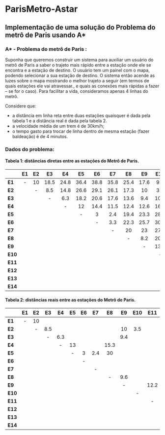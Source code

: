 # ParisMetro-Astar
## Implementação de uma solução do Problema do metrô de Paris usando A*
### A* - Problema do metrô de Paris :
Suponha que queremos construir um sistema para auxiliar um usuário do metrô de Paris a saber o trajeto mais rápido entre a estação onde ele se encontra e a estação de destino. O usuário tem um painel com o mapa, podendo selecionar a sua estação de destino. O sistema então acende as luzes sobre o mapa mostrando o melhor trajeto a seguir (em termos de quais estações ele vai atravessar., e quais as conexões mais rápidas a fazer – se for o caso). Para facilitar a vida, consideramos apenas 4 linhas do metrô.

Considere que:
  - a distância em linha reta entre duas estações quaisquer é dada pela tabela 1 e a distância real é dada pela tabela 2.
  - a velocidade média de um trem é de 30km/h;
  - o tempo gasto para trocar de linha dentro de mesma estação (fazer baldeação) é de 4 minutos.
 
### Dados do problema:

#### Tabela 1: distâncias diretas entre as estações do Metrô de Paris.
|         | E1 | E2 |  E3  |  E4  |  E5  |  E6  |  E7  |  E8  |  E9  |  E10 |  E11 |  E12 |  E13 |  E14 |
|---------|:--:|:--:|:----:|:----:|:----:|:----:|:----:|:----:|:----:|:----:|:----:|:----:|:----:|:----:|
| **E1**  |  - | 10 | 18.5 | 24.8 | 36.4 | 38.8 | 35.8 | 25.4 | 17.6 |  9.1 | 16.7 | 27.3 | 27.6 | 29.8 |
| **E2**  |    |  - |  8.5 | 14.8 | 26.6 | 29.1 | 26.1 | 17.3 |  10  |  3.5 | 15.5 | 20.9 | 19.1 | 21.8 |
| **E3**  |    |    |   -  |  6.3 | 18.2 | 20.6 | 17.6 | 13.6 |  9.4 | 10.3 | 19.5 | 19.1 | 12.1 | 16.6 |
| **E4**  |    |    |      |   -  |  12  | 14.4 | 11.5 | 12.4 | 12.6 | 16.7 | 23.6 | 18.6 | 10.6 | 15.4 |
| **E5**  |    |    |      |      |   -  |   3  |  2.4 | 19.4 | 23.3 | 28.2 | 34.2 | 24.8 | 14.5 | 17.9 |
| **E6**  |    |    |      |      |      |   -  |  3.3 | 22.3 | 25.7 | 30.3 | 36.7 | 27.6 | 15.2 | 18.2 |
| **E7**  |    |    |      |      |      |      |   -  |  20  |  23  | 27.3 | 34.2 | 25.7 | 12.4 | 15.6 |
| **E8**  |    |    |      |      |      |      |      |   -  |  8.2 | 20.3 | 16.1 |  6.4 | 22.7 | 27.6 |
| **E9**  |    |    |      |      |      |      |      |      |   -  | 13.5 | 11.2 | 10.9 | 21.2 | 26.6 |
| **E10** |    |    |      |      |      |      |      |      |      |   -  | 17.6 | 24.2 | 18.7 | 21.2 |
| **E11** |    |    |      |      |      |      |      |      |      |      |   -  | 14.2 | 31.5 | 35.5 |
| **E12** |    |    |      |      |      |      |      |      |      |      |      |   -  | 28.8 | 33.6 |
| **E13** |    |    |      |      |      |      |      |      |      |      |      |      |   -  |  5.1 |
| **E14** |    |    |      |      |      |      |      |      |      |      |      |      |      |   -  |

#### Tabela 2: distâncias reais entre as estações do Metrô de Paris.
|         | E1 | E2 |  E3 |  E4 | E5 | E6 |  E7 |  E8  |  E9 | E10 |  E11 | E12 |  E13 | E14 |
|---------|:--:|:--:|:---:|:---:|:--:|:--:|:---:|:----:|:---:|:---:|:----:|:---:|:----:|:---:|
| **E1**  |  - | 10 |     |     |    |    |     |      |     |     |      |     |      |     |
| **E2**  |    |  - | 8.5 |     |    |    |     |      |  10 | 3.5 |      |     |      |     |
| **E3**  |    |    |  -  | 6.3 |    |    |     |      | 9.4 |     |      |     | 18.7 |     |
| **E4**  |    |    |     |  -  | 13 |    |     | 15.3 |     |     |      |     | 12.8 |     |
| **E5**  |    |    |     |     |  - |  3 | 2.4 |  30  |     |     |      |     |      |     |
| **E6**  |    |    |     |     |    |  - |     |      |     |     |      |     |      |     |
| **E7**  |    |    |     |     |    |    |  -  |      |     |     |      |     |      |     |
| **E8**  |    |    |     |     |    |    |     |   -  | 9.6 |     |      | 6.4 |      |     |
| **E9**  |    |    |     |     |    |    |     |      |  -  |     | 12.2 |     |      |     |
| **E10** |    |    |     |     |    |    |     |      |     |  -  |      |     |      |     |
| **E11** |    |    |     |     |    |    |     |      |     |     |   -  |     |      |     |
| **E12** |    |    |     |     |    |    |     |      |     |     |      |  -  |      |     |
| **E13** |    |    |     |     |    |    |     |      |     |     |      |     |   -  | 5.1 |
| **E14** |    |    |     |     |    |    |     |      |     |     |      |     |      |  -  |

